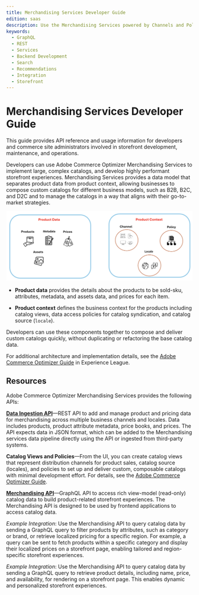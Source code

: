```yaml
---
title: Merchandising Services Developer Guide
edition: saas
description: Use the Merchandising Services powered by Channels and Polices to implement large, complex catalogs and develop highly performant storefront experiences.
keywords:
  - GraphQL
  - REST
  - Services
  - Backend Development
  - Search
  - Recommendations
  - Integration
  - Storefront
---
```


# Merchandising Services Developer Guide

This guide provides API reference and usage information for developers and commerce site administrators involved in storefront development, maintenance, and operations.

Developers can use Adobe Commerce Optimizer Merchandising Services to implement large, complex catalogs, and develop highly performant storefront experiences. Merchandising Services provides a data model that separates product data from product context, allowing businesses to compose custom catalogs for different business models, such as B2B, B2C, and D2C and to manage the catalogs in a way that aligns with their go-to-market strategies.

![Merchandising Services product data and context](../_images/merchandising/merchandising-svcs-parts.png)

- **Product data** provides the details about the products to be sold-sku, attributes, metadata, and assets data, and prices for each item.

- **Product context** defines the business context for the products including catalog views, data access policies for catalog syndication, and catalog source (`locale`).

Developers can use these components together to compose and deliver custom catalogs quickly, without duplicating or refactoring the base catalog data.

<InlineAlert variant="info" slots="text"/>

For additional architecture and implementation details, see the [Adobe Commerce Optimizer Guide](https://experienceleague.adobe.com/docs/commerce/optimizer/overview.html) in Experience League.

## Resources

Adobe Commerce Optimizer Merchandising Services provides the following APIs:

**[Data Ingestion API](data-ingestion/index.md)**—REST API to add and manage product and pricing data for merchandising across multiple business channels and locales. Data includes products, product attribute metadata, price books, and prices. The API expects data in JSON format, which can be added to the Merchandising services data pipeline directly using the API or ingested from third-party systems.

**Catalog Views and Policies**—From the UI, you can create catalog views that represent distribution channels for product sales, catalog source (locales), and policies to set up and deliver custom, composable catalogs with minimal development effort. For details, see the [Adobe Commerce Optimizer Guide](https://experienceleague.adobe.com/en/docs/commerce/optimizer/overview).

**[Merchandising API](/index.md)**—GraphQL API to access rich view-model (read-only) catalog data to build product-related storefront experiences. The Merchandising API is designed to be used by frontend applications to access catalog data.

*Example Integration*: Use the Merchandising API to query catalog data by sending a GraphQL query to filter products by attributes, such as category or brand, or retrieve localized pricing for a specific region. For example, a query can be sent to fetch products within a specific category and display their localized prices on a storefront page, enabling tailored and region-specific storefront experiences.

*Example Integration*: Use the Merchandising API to query catalog data by sending a GraphQL query to retrieve product details, including name, price, and availability, for rendering on a storefront page. This enables dynamic and personalized storefront experiences.
